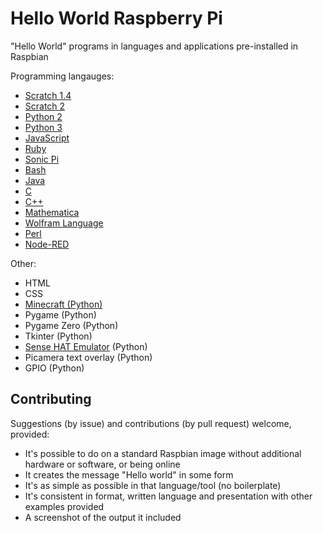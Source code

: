 # Hello World Raspberry Pi

"Hello World" programs in languages and applications pre-installed in Raspbian

Programming langauges:

- [Scratch 1.4](examples/scratch1.md)
- [Scratch 2](examples/scratch2.md)
- [Python 2](examples/python2.md)
- [Python 3](examples/python3.md)
- [JavaScript](examples/javascript.md)
- [Ruby](examples/ruby.md)
- [Sonic Pi](examples/sonic-pi.md)
- [Bash](examples/bash.md)
- [Java](examples/java.md)
- [C](examples/c.md)
- [C++](examples/cpp.md)
- [Mathematica](examples/mathematica.md)
- [Wolfram Language](examples/wolfram.md)
- [Perl](examples/perl.md)
- [Node-RED](examples/node-red.md)

Other:

- HTML
- CSS
- [Minecraft (Python)](examples/minecraft.md)
- Pygame (Python)
- Pygame Zero (Python)
- Tkinter (Python)
- [Sense HAT Emulator](examples/sense-emu.md) (Python)
- Picamera text overlay (Python)
- GPIO (Python)

## Contributing

Suggestions (by issue) and contributions (by pull request) welcome, provided:

- It's possible to do on a standard Raspbian image without additional hardware
or software, or being online
- It creates the message "Hello world" in some form
- It's as simple as possible in that language/tool (no boilerplate)
- It's consistent in format, written language and presentation with other
examples provided
- A screenshot of the output it included
